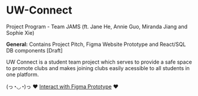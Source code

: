 # UW-Connect
Project Program - Team JAMS (ft. Jane He, Annie Guo, Miranda Jiang and Sophie Xie)


<strong>General:</strong> Contains Project Pitch, Figma Website Prototype and React/SQL DB components [Draft]

UW Connect is a student team project which serves to provide a safe space to promote clubs and makes joining clubs easily acessible to all students in one platform.

<p>(っ◔◡◔)っ ♥ <a href="https://www.figma.com/proto/ruJ3TCLhLgO7D1lmpzDPHT/UW-Connect?node-id=18%3A4&scaling=scale-down&page-id=0%3A1">Interact with Figma Prototype</a> ♥ </p> 


